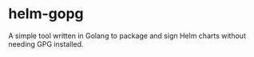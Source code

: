 # helm-gopg

A simple tool written in Golang to package and sign Helm charts without needing GPG installed.

